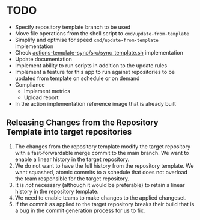 # TODO

- Specify repository template branch to be used
- Move file operations from the shell script to `cmd/update-from-template`
- Simplify and optmise for speed `cmd/update-from-template` implementation
- Check [actions-template-sync/src/sync_template.sh](https://github.com/AndreasAugustin/actions-template-sync/blob/54cc6daa8773c61a6df312b2cb9f4f82ef72d690/src/sync_template.sh#L35C27-L35C49) implementation
- Update documentation
- Implement ability to run scripts in addition to the update rules
- Implement a feature for this app to run against repositories to be updated from template on schedule or on demand
- Compliance
  - Implement metrics
  - Upload report
- In the action implementation reference image that is already built

## Releasing Changes from the Repository Template into target repositories

1. The changes from the repository template modify the target repository with a fast-forwardable merge commit to the main branch. We want to enable a linear history in the target repository.
2. We do not want to have the full history from the repository template.  We want squashed, atomic commits to a schedule that does not overload the team responsible for the target repository.
3. It is *not* necessary (although it would be preferable) to retain a linear history in the repository template.
4. We need to enable teams to make changes to the applied changeset.
5. If the commit as applied to the target repository breaks their build that is a bug in the commit generation process for us to fix.
